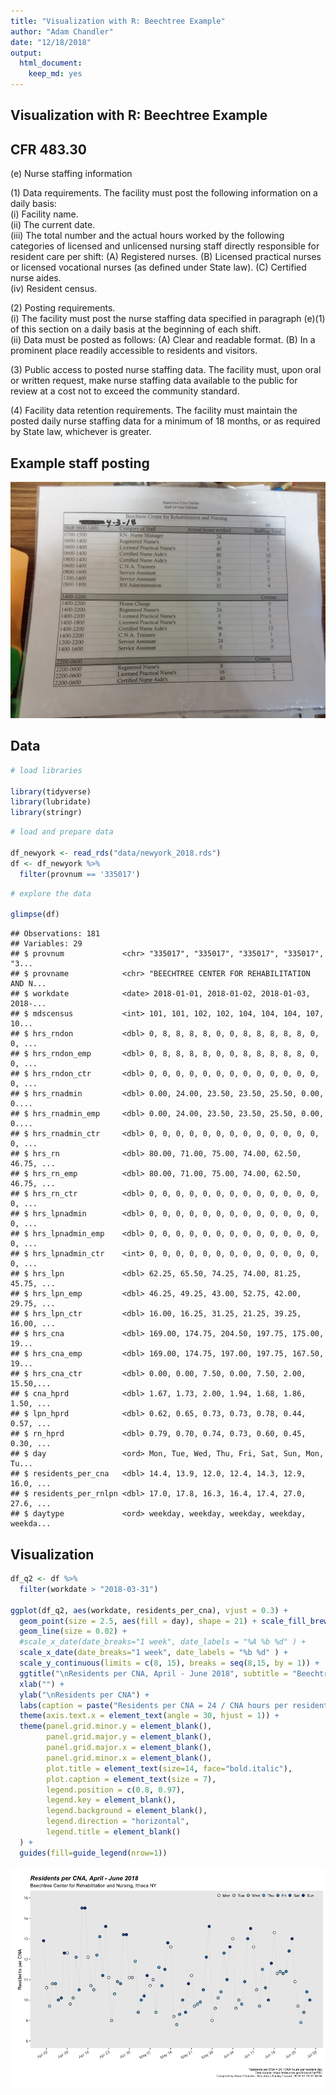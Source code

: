 ```yaml
---
title: "Visualization with R: Beechtree Example"
author: "Adam Chandler"
date: "12/18/2018"
output: 
  html_document: 
    keep_md: yes
---
```




## Visualization with R: Beechtree Example

## CFR 483.30 

(e) Nurse staffing information  

(1) Data requirements. The facility must post the following information on a daily basis:  
(i) Facility name.  
(ii) The current date.  
(iii) The total number and the actual hours worked by the following categories of licensed and unlicensed nursing staff directly responsible for resident care per shift: (A) Registered nurses. (B) Licensed practical nurses or licensed vocational nurses (as defined under State law). (C) Certified nurse aides.  
(iv) Resident census.  

(2) Posting requirements.  
(i) The facility must post the nurse staffing data specified in paragraph (e)(1) of this section on a daily basis at the beginning of each shift.  
(ii) Data must be posted as follows: (A) Clear and readable format. (B) In a prominent place readily accessible to residents and visitors.  

(3) Public access to posted nurse staffing data. The facility must, upon oral or written request, make nurse staffing data available to the public for review at a cost not to exceed the community standard.

(4) Facility data retention requirements. The facility must maintain the posted daily nurse staffing data for a minimum of 18 months, or as required by State law, whichever is greater.  


## Example staff posting

<img src="data/20180403_173039.jpg" width="1000">  

## Data



```r
# load libraries

library(tidyverse)
library(lubridate)
library(stringr)
```


```r
# load and prepare data

df_newyork <- read_rds("data/newyork_2018.rds")
df <- df_newyork %>%
  filter(provnum == '335017')
```



```r
# explore the data

glimpse(df)
```

```
## Observations: 181
## Variables: 29
## $ provnum             <chr> "335017", "335017", "335017", "335017", "3...
## $ provname            <chr> "BEECHTREE CENTER FOR REHABILITATION AND N...
## $ workdate            <date> 2018-01-01, 2018-01-02, 2018-01-03, 2018-...
## $ mdscensus           <int> 101, 101, 102, 102, 104, 104, 104, 107, 10...
## $ hrs_rndon           <dbl> 0, 8, 8, 8, 8, 0, 0, 8, 8, 8, 8, 8, 0, 0, ...
## $ hrs_rndon_emp       <dbl> 0, 8, 8, 8, 8, 0, 0, 8, 8, 8, 8, 8, 0, 0, ...
## $ hrs_rndon_ctr       <dbl> 0, 0, 0, 0, 0, 0, 0, 0, 0, 0, 0, 0, 0, 0, ...
## $ hrs_rnadmin         <dbl> 0.00, 24.00, 23.50, 23.50, 25.50, 0.00, 0....
## $ hrs_rnadmin_emp     <dbl> 0.00, 24.00, 23.50, 23.50, 25.50, 0.00, 0....
## $ hrs_rnadmin_ctr     <dbl> 0, 0, 0, 0, 0, 0, 0, 0, 0, 0, 0, 0, 0, 0, ...
## $ hrs_rn              <dbl> 80.00, 71.00, 75.00, 74.00, 62.50, 46.75, ...
## $ hrs_rn_emp          <dbl> 80.00, 71.00, 75.00, 74.00, 62.50, 46.75, ...
## $ hrs_rn_ctr          <dbl> 0, 0, 0, 0, 0, 0, 0, 0, 0, 0, 0, 0, 0, 0, ...
## $ hrs_lpnadmin        <dbl> 0, 0, 0, 0, 0, 0, 0, 0, 0, 0, 0, 0, 0, 0, ...
## $ hrs_lpnadmin_emp    <dbl> 0, 0, 0, 0, 0, 0, 0, 0, 0, 0, 0, 0, 0, 0, ...
## $ hrs_lpnadmin_ctr    <int> 0, 0, 0, 0, 0, 0, 0, 0, 0, 0, 0, 0, 0, 0, ...
## $ hrs_lpn             <dbl> 62.25, 65.50, 74.25, 74.00, 81.25, 45.75, ...
## $ hrs_lpn_emp         <dbl> 46.25, 49.25, 43.00, 52.75, 42.00, 29.75, ...
## $ hrs_lpn_ctr         <dbl> 16.00, 16.25, 31.25, 21.25, 39.25, 16.00, ...
## $ hrs_cna             <dbl> 169.00, 174.75, 204.50, 197.75, 175.00, 19...
## $ hrs_cna_emp         <dbl> 169.00, 174.75, 197.00, 197.75, 167.50, 19...
## $ hrs_cna_ctr         <dbl> 0.00, 0.00, 7.50, 0.00, 7.50, 2.00, 15.50,...
## $ cna_hprd            <dbl> 1.67, 1.73, 2.00, 1.94, 1.68, 1.86, 1.50, ...
## $ lpn_hprd            <dbl> 0.62, 0.65, 0.73, 0.73, 0.78, 0.44, 0.57, ...
## $ rn_hprd             <dbl> 0.79, 0.70, 0.74, 0.73, 0.60, 0.45, 0.30, ...
## $ day                 <ord> Mon, Tue, Wed, Thu, Fri, Sat, Sun, Mon, Tu...
## $ residents_per_cna   <dbl> 14.4, 13.9, 12.0, 12.4, 14.3, 12.9, 16.0, ...
## $ residents_per_rnlpn <dbl> 17.0, 17.8, 16.3, 16.4, 17.4, 27.0, 27.6, ...
## $ daytype             <ord> weekday, weekday, weekday, weekday, weekda...
```



## Visualization



```r
df_q2 <- df %>%
  filter(workdate > "2018-03-31")

ggplot(df_q2, aes(workdate, residents_per_cna), vjust = 0.3) +
  geom_point(size = 2.5, aes(fill = day), shape = 21) + scale_fill_brewer("day") +
  geom_line(size = 0.02) +
  #scale_x_date(date_breaks="1 week", date_labels = "%A %b %d" ) +
  scale_x_date(date_breaks="1 week", date_labels = "%b %d" ) +
  scale_y_continuous(limits = c(8, 15), breaks = seq(8,15, by = 1)) +
  ggtitle("\nResidents per CNA, April - June 2018", subtitle = "Beechtree Center for Rehabilitation and Nursing, Ithaca NY") +
  xlab("") +
  ylab("\nResidents per CNA") +
  labs(caption = paste("Residents per CNA = 24 / CNA hours per resident day \nData source: https://data.cms.gov/browse?q=PBJ \nCompiled by Adam Chandler, Beechtree Family Council,", now(), "\n\n")) +
  theme(axis.text.x = element_text(angle = 30, hjust = 1)) +
  theme(panel.grid.minor.y = element_blank(),
        panel.grid.major.y = element_blank(),
        panel.grid.major.x = element_blank(),
        panel.grid.minor.x = element_blank(),
        plot.title = element_text(size=14, face="bold.italic"),
        plot.caption = element_text(size = 7),
        legend.position = c(0.8, 0.97),
        legend.key = element_blank(),
        legend.background = element_blank(),
        legend.direction = "horizontal",
        legend.title = element_blank()
  ) +
  guides(fill=guide_legend(nrow=1))
```

![](presentation_2_files/figure-html/unnamed-chunk-4-1.png)<!-- -->

